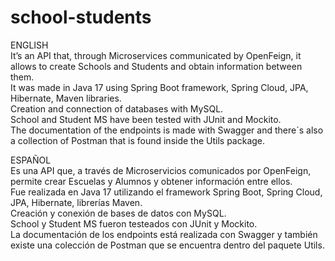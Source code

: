 # school-students
ENGLISH<br>
It’s an API that, through Microservices communicated by OpenFeign, it allows to create Schools and Students and obtain information between them. <br>
It was made in Java 17 using Spring Boot framework, Spring Cloud, JPA, Hibernate, Maven libraries. <br>
Creation and connection of databases with MySQL.<br>
School and Student MS have been tested with JUnit and Mockito.<br>
The documentation of the endpoints is made with Swagger and there´s also a collection of Postman that is found inside the Utils package.

ESPAÑOL<br>
Es una API que, a través de Microservicios comunicados por OpenFeign, permite crear Escuelas y Alumnos y obtener información entre ellos.<br>
Fue realizada en Java 17 utilizando el framework Spring Boot, Spring Cloud, JPA, Hibernate, librerías Maven.<br>
Creación y conexión de bases de datos con MySQL.<br>
School y Student MS fueron testeados con JUnit y Mockito.<br>
La documentación de los endpoints está realizada con Swagger y también existe una colección de Postman que se encuentra dentro del paquete Utils.
